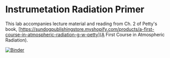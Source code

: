 # Instrumetation Radiation Primer
This lab accompanies lecture material and reading from Ch. 2 of Petty's book, [https://sundogpublishingstore.myshopify.com/products/a-first-course-in-atmospheric-radiation-g-w-petty](A First Course in Atmospheric Radiation).

[![Binder](https://mybinder.org/badge_logo.svg)](https://mybinder.org/v2/gh/pstaten/inst_rad_primer/HEAD)
